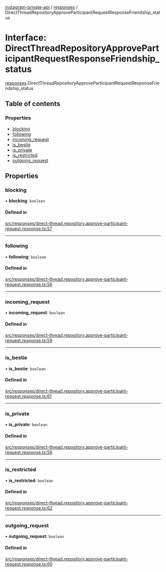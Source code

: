 [instagram-private-api](../../README.md) / [responses](../../modules/responses.md) / DirectThreadRepositoryApproveParticipantRequestResponseFriendship_status

# Interface: DirectThreadRepositoryApproveParticipantRequestResponseFriendship\_status

[responses](../../modules/responses.md).DirectThreadRepositoryApproveParticipantRequestResponseFriendship_status

## Table of contents

### Properties

- [blocking](DirectThreadRepositoryApproveParticipantRequestResponseFriendship_status.md#blocking)
- [following](DirectThreadRepositoryApproveParticipantRequestResponseFriendship_status.md#following)
- [incoming\_request](DirectThreadRepositoryApproveParticipantRequestResponseFriendship_status.md#incoming_request)
- [is\_bestie](DirectThreadRepositoryApproveParticipantRequestResponseFriendship_status.md#is_bestie)
- [is\_private](DirectThreadRepositoryApproveParticipantRequestResponseFriendship_status.md#is_private)
- [is\_restricted](DirectThreadRepositoryApproveParticipantRequestResponseFriendship_status.md#is_restricted)
- [outgoing\_request](DirectThreadRepositoryApproveParticipantRequestResponseFriendship_status.md#outgoing_request)

## Properties

### blocking

• **blocking**: `boolean`

#### Defined in

[src/responses/direct-thread.repository.approve-participant-request.response.ts:57](https://github.com/Nerixyz/instagram-private-api/blob/b3351b9/src/responses/direct-thread.repository.approve-participant-request.response.ts#L57)

___

### following

• **following**: `boolean`

#### Defined in

[src/responses/direct-thread.repository.approve-participant-request.response.ts:56](https://github.com/Nerixyz/instagram-private-api/blob/b3351b9/src/responses/direct-thread.repository.approve-participant-request.response.ts#L56)

___

### incoming\_request

• **incoming\_request**: `boolean`

#### Defined in

[src/responses/direct-thread.repository.approve-participant-request.response.ts:59](https://github.com/Nerixyz/instagram-private-api/blob/b3351b9/src/responses/direct-thread.repository.approve-participant-request.response.ts#L59)

___

### is\_bestie

• **is\_bestie**: `boolean`

#### Defined in

[src/responses/direct-thread.repository.approve-participant-request.response.ts:61](https://github.com/Nerixyz/instagram-private-api/blob/b3351b9/src/responses/direct-thread.repository.approve-participant-request.response.ts#L61)

___

### is\_private

• **is\_private**: `boolean`

#### Defined in

[src/responses/direct-thread.repository.approve-participant-request.response.ts:58](https://github.com/Nerixyz/instagram-private-api/blob/b3351b9/src/responses/direct-thread.repository.approve-participant-request.response.ts#L58)

___

### is\_restricted

• **is\_restricted**: `boolean`

#### Defined in

[src/responses/direct-thread.repository.approve-participant-request.response.ts:62](https://github.com/Nerixyz/instagram-private-api/blob/b3351b9/src/responses/direct-thread.repository.approve-participant-request.response.ts#L62)

___

### outgoing\_request

• **outgoing\_request**: `boolean`

#### Defined in

[src/responses/direct-thread.repository.approve-participant-request.response.ts:60](https://github.com/Nerixyz/instagram-private-api/blob/b3351b9/src/responses/direct-thread.repository.approve-participant-request.response.ts#L60)
